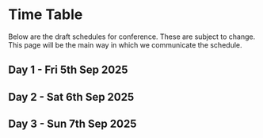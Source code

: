 # Time Table

Below are the draft schedules for conference. These are subject to change. This page will be the main way in which we communicate the schedule.

## Day 1 - Fri 5th Sep 2025

<!-- <div class=image-center>
  <img src="/images/ScheduleDay1.png" style="width: 400px;" >
</div> -->

<!-- ![Day 1 Schedule](/images/ScheduleDay1.png) -->

## Day 2 - Sat 6th Sep 2025

<!-- ![Day 2 Schedule](/images/ScheduleDay2.png) -->

## Day 3 - Sun 7th Sep 2025

<!-- ![Day 3 Schedule](/images/ScheduleDay3.png) -->
